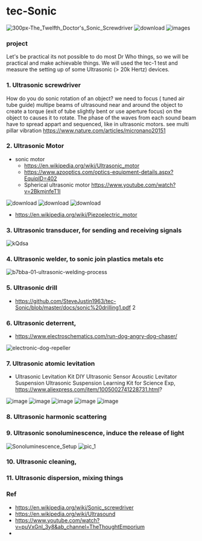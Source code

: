 # tec-Sonic

![300px-The_Twelfth_Doctor's_Sonic_Screwdriver](https://user-images.githubusercontent.com/58069246/169831371-463ad4d4-1444-4e67-94e0-f573d4257cb6.jpg)
![download](https://user-images.githubusercontent.com/58069246/195087862-04947bb5-eb4a-42a5-a2f0-19a461c97a7e.jpg)
![images](https://user-images.githubusercontent.com/58069246/195088663-ca1a45bb-11af-46dd-a71f-1f527786d716.jpg)

### project
Let's be practical its not possible to do most Dr Who things, so we will be practical and make achievable things. We will used the tec-1 test and measure the setting up of some Ultrasonic (> 20k Hertz) devices. 

### 1. Ultrasonic screwdriver 

How do you do sonic rotation of an object? we need to focus ( tuned air tube guide) multipe beams of ultrasound near and around the object to create a torque (exit of tube slightly bent or use aperture focus) on the object to causes it to rotate. The phase of the waves from each sound beam have to spread appart and sequenced, like in ultrasonic motors. see multi pillar vibration https://www.nature.com/articles/micronano20151



### 2. Ultrasonic Motor
- sonic motor
  - https://en.wikipedia.org/wiki/Ultrasonic_motor
  - https://www.azooptics.com/optics-equipment-details.aspx?EquipID=402
  - Spherical ultrasonic motor https://www.youtube.com/watch?v=2BkmjnfeT1I

![download](https://user-images.githubusercontent.com/58069246/169829622-31fd0ad1-6d10-492f-b2f6-dd5232198dee.jpg)
![download](https://user-images.githubusercontent.com/58069246/169829662-d555a033-e28e-4d58-a8fa-3b759b5e991f.jpg)
![download](https://user-images.githubusercontent.com/58069246/169829866-a391f3e2-a034-468f-976c-9a204a9b2907.jpg)

- https://en.wikipedia.org/wiki/Piezoelectric_motor
 
### 3. Ultrasonic transducer, for sending and receiving signals
![kQdsa](https://user-images.githubusercontent.com/58069246/195086376-34c8cd24-a185-4289-a060-f06008002765.jpg)

### 4. Ultrasonic welder, to sonic join plastics metals etc
![b7bba-01-ultrasonic-welding-process](https://user-images.githubusercontent.com/58069246/195086851-9b398319-346a-438e-b398-d12682520bdb.jpg)

### 5. Ultrasonic drill
- https://github.com/SteveJustin1963/tec-Sonic/blob/master/docs/sonic%20drilling1.pdf 2


### 6. Ultrasonic deterrent, 
- https://www.electroschematics.com/run-dog-angry-dog-chaser/

![electronic-dog-repeller](https://user-images.githubusercontent.com/58069246/195087129-40061378-1ea2-4788-8d2c-0c73ad22ea75.gif)

### 7. Ultrasonic atomic levitation
- Ultrasonic Levitation Kit DIY Ultrasonic Sensor Acoustic Levitator Suspension Ultrasonic Suspension Learning Kit for Science Exp, https://www.aliexpress.com/item/1005002741228731.html?

![image](https://user-images.githubusercontent.com/58069246/195089467-c93c9f9b-9fd0-423b-ab19-293d162ac0f6.png)
![image](https://user-images.githubusercontent.com/58069246/195089757-407b9594-ab6e-4086-936c-e1ca40cf3406.png)
![image](https://user-images.githubusercontent.com/58069246/195089886-e1ff3eff-983b-435b-b741-95b5d3545568.png)
![image](https://user-images.githubusercontent.com/58069246/195090046-3bde77be-63c7-4296-9a3a-8fcade113aee.png)
![image](https://user-images.githubusercontent.com/58069246/195090565-8f216220-91ea-4269-a4cb-295616cdedd1.png)



### 8. Ultrasonic harmonic scattering

### 9. Ultrasonic sonoluminescence, induce the release of light
![Sonoluminescence_Setup](https://user-images.githubusercontent.com/58069246/195092587-7eac97fb-ebf5-46b3-b159-0cc1dc087ec3.png)
![pic_1](https://user-images.githubusercontent.com/58069246/195092704-0849636c-d8c8-4240-9ba1-31d20259e408.jpg)

### 10. Ultrasonic cleaning, 

### 11. Ultrasonic dispersion, mixing things 







 

### Ref
- https://en.wikipedia.org/wiki/Sonic_screwdriver
- https://en.wikipedia.org/wiki/Ultrasound
- https://www.youtube.com/watch?v=puVxGnl_3y8&ab_channel=TheThoughtEmporium
- 


